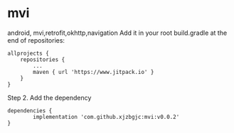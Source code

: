 # mvi
android, mvi,retrofit,okhttp,navigation
Add it in your root build.gradle at the end of repositories:

	allprojects {
		repositories {
			...
			maven { url 'https://www.jitpack.io' }
		}
	}
Step 2. Add the dependency

	dependencies {
	        implementation 'com.github.xjzbgjc:mvi:v0.0.2'
	}

